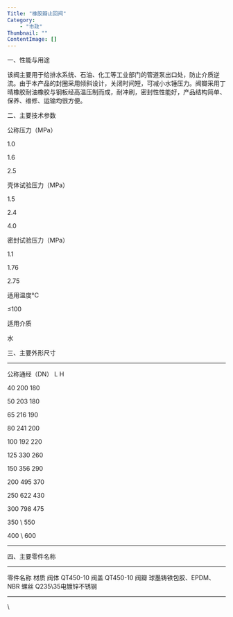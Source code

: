 ```yaml
---
Title: "橡胶瓣止回阀"
Category: 
    - "市政"
Thumbnail: ""
ContentImage: []
---
```


一、性能与用途

该阀主要用于给排水系统、石油、化工等工业部门的管道泵出口处，防止介质逆流。由于本产品的封圈采用倾斜设计，关闭时间短，可减小水锤压力。阀瓣采用丁晴橡胶耐油橡胶与钢板经高温压制而成，耐冲刷，密封性性能好，产品结构简单、保养、维修、运输均很方便。

二、主要技术参数

公称压力（MPa）

1.0

1.6

2.5

壳体试验压力（MPa）

1.5

2.4

4.0

密封试验压力（MPa）

1.1

1.76

2.75

适用温度°C

≤100

适用介质

水

三、主要外形尺寸

  ---------------- ----- -----
  公称通经（DN）   L     H

  40               200   180

  50               203   180

  65               216   190

  80               241   200

  100              192   220

  125              330   260

  150              356   290

  200              495   370

  250              622   430

  300              798   475

  350              \     550
                         

  400              \     600
                         
  ---------------- ----- -----

四、主要零件名称

  ---------- -------------------------
  零件名称   材质
  阀体       QT450-10
  阀盖       QT450-10
  阀瓣       球墨铸铁包胶、EPDM、NBR
  螺丝       Q235\\35电镀锌不锈钢
  ---------- -------------------------

\

